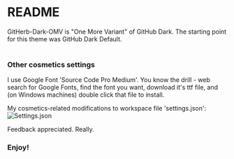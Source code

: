 # README

GitHerb-Dark-OMV is "One More Variant" of GitHub Dark. The starting point for this theme was GitHub Dark Default.
<br/><br/>
### **Other cosmetics settings** 
I use Google Font 'Source Code Pro Medium'. You know the drill - web search for Google Fonts, find the font you want, download it's ttf file, and (on Windows machines) double click that file to install.

My cosmetics-related modifications to workspace file 'settings.json':
![Settings.json](https://raw.githubusercontent.com/DanManila/githerb-dark-omv/main/workspace_json_settings.PNG)

Feedback appreciated. Really.
### **Enjoy!**
<br/><br/>
<br/><br/>
<br/><br/>
<br/><br/>
                                        
